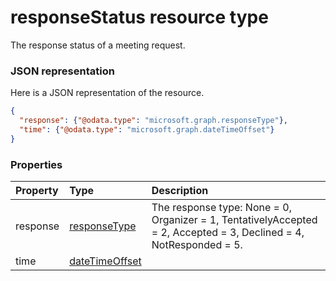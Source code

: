 # responseStatus resource type

The response status of a meeting request.

### JSON representation

Here is a JSON representation of the resource.

<!-- {
  "blockType": "resource",
  "optionalProperties": [

  ],
  "@odata.type": "microsoft.graph.responsestatus"
}-->

```json
{
  "response": {"@odata.type": "microsoft.graph.responseType"},
  "time": {"@odata.type": "microsoft.graph.dateTimeOffset"}
}

```
### Properties
| Property	   | Type	|Description|
|:---------------|:--------|:----------|
|response|[responseType](responsetype.md)|The response type: None = 0, Organizer = 1, TentativelyAccepted = 2, Accepted = 3, Declined = 4, NotResponded = 5.|
|time|[dateTimeOffset](datetimeoffset.md)|<!--Need description! -->|

<!-- uuid: 8fcb5dbc-d5aa-4681-8e31-b001d5168d79
2015-10-25 14:57:30 UTC -->
<!-- {
  "type": "#page.annotation",
  "description": "responseStatus resource",
  "keywords": "",
  "section": "documentation",
  "tocPath": ""
}-->